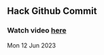 
 ## Hack Github Commit 
 ### Watch video <a href="https://www.youtube.com">here</a> 
 Mon 12 Jun 2023 
